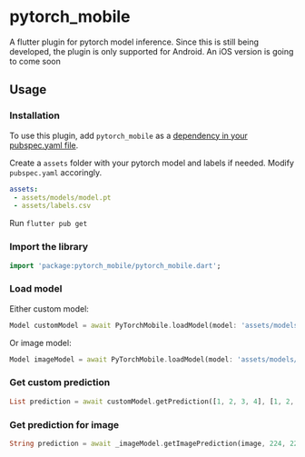 # pytorch_mobile

A flutter plugin for pytorch model inference.
Since this is still being developed, the plugin is only supported for Android.
An iOS version is going to come soon

## Usage

### Installation

To use this plugin, add `pytorch_mobile` as a [dependency in your pubspec.yaml file](https://flutter.dev/docs/development/packages-and-plugins/using-packages).

Create a `assets` folder with your pytorch model and labels if needed. Modify `pubspec.yaml` accoringly.

```yaml
assets:
 - assets/models/model.pt
 - assets/labels.csv
```

Run `flutter pub get`

### Import the library

```dart
import 'package:pytorch_mobile/pytorch_mobile.dart';
```

### Load model

Either custom model:
```dart
Model customModel = await PyTorchMobile.loadModel(model: 'assets/models/custom_model.pt');
```
Or image model:
```dart
Model imageModel = await PyTorchMobile.loadModel(model: 'assets/models/resnet18.pt');
```

### Get custom prediction

```dart
List prediction = await customModel.getPrediction([1, 2, 3, 4], [1, 2, 2], DType.float32);
```

### Get prediction for image

```dart
String prediction = await _imageModel.getImagePrediction(image, 224, 224, "assets/labels/labels.csv");
```